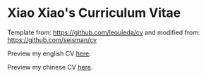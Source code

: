 # Xiao Xiao's Curriculum Vitae

Template from: https://github.com/leouieda/cv
and modified from: https://github.com/seisman/cv

Preview my english CV [here](./en/cv.pdf).

Preview my chinese CV [here](./cn/cv.pdf).
